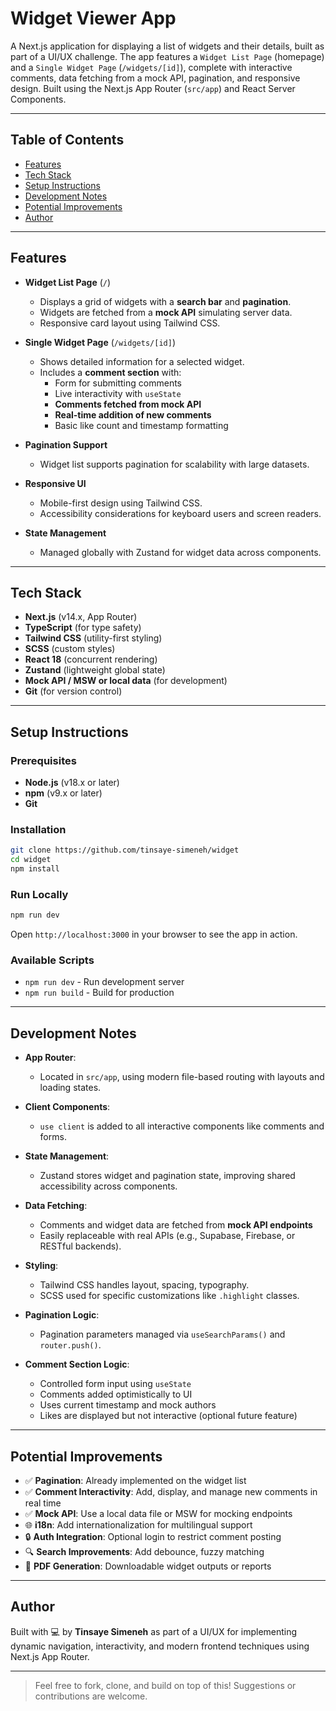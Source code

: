 # Widget Viewer App

A Next.js application for displaying a list of widgets and their details, built as part of a UI/UX challenge. The app features a `Widget List Page` (homepage) and a `Single Widget Page` (`/widgets/[id]`), complete with interactive comments, data fetching from a mock API, pagination, and responsive design. Built using the Next.js App Router (`src/app`) and React Server Components.

---

## Table of Contents

- [Features](#features)
- [Tech Stack](#tech-stack)
- [Setup Instructions](#setup-instructions)
- [Development Notes](#development-notes)
- [Potential Improvements](#potential-improvements)
- [Author](#author)

---

## Features

- **Widget List Page** (`/`)
  - Displays a grid of widgets with a **search bar** and **pagination**.
  - Widgets are fetched from a **mock API** simulating server data.
  - Responsive card layout using Tailwind CSS.

- **Single Widget Page** (`/widgets/[id]`)
  - Shows detailed information for a selected widget.
  - Includes a **comment section** with:
    - Form for submitting comments
    - Live interactivity with `useState`
    - **Comments fetched from mock API**
    - **Real-time addition of new comments**
    - Basic like count and timestamp formatting

- **Pagination Support**
  - Widget list supports pagination for scalability with large datasets.

- **Responsive UI**
  - Mobile-first design using Tailwind CSS.
  - Accessibility considerations for keyboard users and screen readers.

- **State Management**
  - Managed globally with Zustand for widget data across components.

---

## Tech Stack

- **Next.js** (v14.x, App Router)
- **TypeScript** (for type safety)
- **Tailwind CSS** (utility-first styling)
- **SCSS** (custom styles)
- **React 18** (concurrent rendering)
- **Zustand** (lightweight global state)
- **Mock API / MSW or local data** (for development)
- **Git** (for version control)

---

## Setup Instructions

### Prerequisites

- **Node.js** (v18.x or later)
- **npm** (v9.x or later)
- **Git**

### Installation

```bash
git clone https://github.com/tinsaye-simeneh/widget
cd widget
npm install
```

### Run Locally

```bash
npm run dev
```

Open `http://localhost:3000` in your browser to see the app in action.

### Available Scripts

- `npm run dev` - Run development server
- `npm run build` - Build for production
---

## Development Notes

- **App Router**:
  - Located in `src/app`, using modern file-based routing with layouts and loading states.
  
- **Client Components**:
  - `use client` is added to all interactive components like comments and forms.

- **State Management**:
  - Zustand stores widget and pagination state, improving shared accessibility across components.

- **Data Fetching**:
  - Comments and widget data are fetched from **mock API endpoints**
  - Easily replaceable with real APIs (e.g., Supabase, Firebase, or RESTful backends).

- **Styling**:
  - Tailwind CSS handles layout, spacing, typography.
  - SCSS used for specific customizations like `.highlight` classes.

- **Pagination Logic**:
  - Pagination parameters managed via `useSearchParams()` and `router.push()`.

- **Comment Section Logic**:
  - Controlled form input using `useState`
  - Comments added optimistically to UI
  - Uses current timestamp and mock authors
  - Likes are displayed but not interactive (optional future feature)

---

## Potential Improvements

- ✅ **Pagination**: Already implemented on the widget list
- ✅ **Comment Interactivity**: Add, display, and manage new comments in real time
- ✅ **Mock API**: Use a local data file or MSW for mocking endpoints
- 🌐 **i18n**: Add internationalization for multilingual support
- 🔒 **Auth Integration**: Optional login to restrict comment posting
- 🔍 **Search Improvements**: Add debounce, fuzzy matching
- 📄 **PDF Generation**: Downloadable widget outputs or reports

---

## Author

Built with 💻 by **Tinsaye Simeneh** as part of a UI/UX for implementing dynamic navigation, interactivity, and modern frontend techniques using Next.js App Router.

---

> Feel free to fork, clone, and build on top of this! Suggestions or contributions are welcome.
